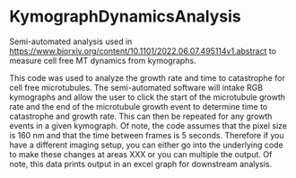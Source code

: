 # KymographDynamicsAnalysis
Semi-automated analysis used in https://www.biorxiv.org/content/10.1101/2022.06.07.495114v1.abstract to measure cell free MT dynamics from kymographs.

This code was used to analyze the growth rate and time to catastrophe for cell free microtubules. The semi-automated software will intake RGB kymographs and allow the user to click the start of the microtubule growth rate and the end of the microtubule growth event to determine time to catastrophe and growth rate. This can then be repeated for any growth events in a given kymograph. Of note, the code assumes that the pixel size is 160 nm and that the time between frames is 5 seconds. Therefore if you have a different imaging setup, you can either go into the underlying code to make these changes at areas XXX or you can multiple the output. Of note, this data prints output in an excel graph for downstream analysis. 
